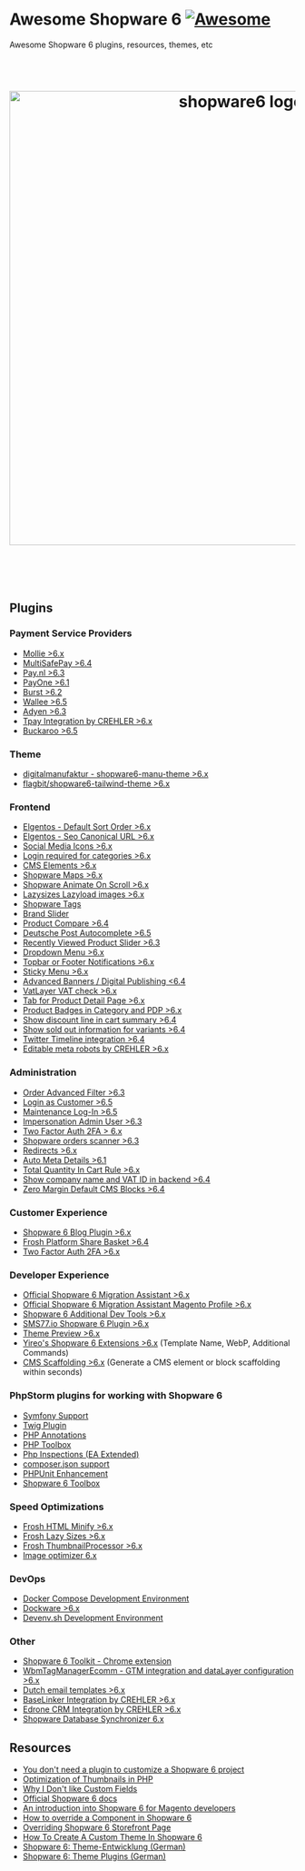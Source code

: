 # Awesome Shopware 6 [![Awesome](https://cdn.rawgit.com/sindresorhus/awesome/d7305f38d29fed78fa85652e3a63e154dd8e8829/media/badge.svg)](https://github.com/elgentos/awesome-shopware6)
Awesome Shopware 6 plugins, resources, themes, etc

<h1 align="center">
	<br>
	<img width="800" src="https://user-images.githubusercontent.com/431360/82080862-a057b080-96e5-11ea-936f-3ef15ba613e4.png?raw=true" alt="shopware6 logo">
	<br>
	<br>
	<br>
</h1>

## Plugins 

### Payment Service Providers
- [Mollie >6.x](https://github.com/mollie/Shopware6)
- [MultiSafePay >6.4](https://github.com/MultiSafepay/shopware6)
- [Pay.nl >6.3](https://github.com/paynl/shopware6-plugin)
- [PayOne >6.1](https://github.com/PAYONE-GmbH/shopware-6)
- [Burst >6.2](https://github.com/felixbrucker/shopware-burst-payment)
- [Wallee >6.5](https://github.com/wallee-payment/shopware-6)
- [Adyen >6.3](https://github.com/Adyen/adyen-shopware6)
- [Tpay Integration by CREHLER >6.x](https://github.com/crehler/CrehlerTpay)
- [Buckaroo >6.5](https://github.com/buckaroo-it/Shopware_6)

### Theme
- [digitalmanufaktur - shopware6-manu-theme >6.x](https://github.com/digitalmanufaktur/shopware6-manu-theme)
- [flagbit/shopware6-tailwind-theme >6.x](https://github.com/flagbit/shopware6-tailwind-theme)

### Frontend
- [Elgentos - Default Sort Order >6.x](https://github.com/elgentos/shopware-default-sort-order)
- [Elgentos - Seo Canonical URL >6.x](https://github.com/elgentos/shopware-seo-canonical-url)
- [Social Media Icons >6.x](https://github.com/sebastianvolk/shopware-social-media-icons)
- [Login required for categories >6.x](https://github.com/Shape-and-Shift/shopware-login-required)
- [CMS Elements >6.x](https://github.com/SilvioPahrig/SndCmsExtensions)
- [Shopware Maps >6.x](https://github.com/Shape-and-Shift/shopware-maps)
- [Shopware Animate On Scroll >6.x](https://github.com/Shape-and-Shift/shopware-aos)
- [Lazysizes Lazyload images >6.x](https://github.com/stefanpoensgen/SptecLazyload)
- [Shopware Tags](https://github.com/Shape-and-Shift/shopware-tags)
- [Brand Slider](https://github.com/moorl/plugin-MoorlCmsBrandSlider)
- [Product Compare >6.4](https://github.com/FriendsOfShopware/FroshProductCompare)
- [Deutsche Post Autocomplete >6.5](https://github.com/netresearch/deutschepost-module-autocomplete-sw6)
- [Recently Viewed Product Slider >6.3](https://github.com/vienthuong/RecentlyViewedProduct)
- [Dropdown Menu >6.x](https://github.com/sschreier/sschreierDropdownmenu)
- [Topbar or Footer Notifications >6.x](https://github.com/sschreier/sschreierTopbarnotifications)
- [Sticky Menu >6.x](https://github.com/sschreier/sschreierStickymenu)
- [Advanced Banners / Digital Publishing <6.4](https://github.com/runelaenen/shopware6-advanced-banners)
- [VatLayer VAT check >6.x](https://github.com/Memo-ict/vatlayer-sw6)
- [Tab for Product Detail Page >6.x](https://github.com/sschreier/SschreierTabProductDetailPage)
- [Product Badges in Category and PDP >6.x](https://github.com/sschreier/SschreierBadgeNavigationProductDetailPage)
- [Show discount line in cart summary >6.4](https://github.com/MelvinAchterhuis/MelvDiscountSummary)
- [Show sold out information for variants >6.4](https://github.com/MelvinAchterhuis/MelvSoldOutVariants)
- [Twitter Timeline integration >6.4](https://github.com/flagbit/shopware6-twitter)
- [Editable meta robots by CREHLER >6.x](https://github.com/crehler/CrehlerMetaRobots)

### Administration
- [Order Advanced Filter >6.3](https://github.com/leduc92/sbuorderadvancedfilter)
- [Login as Customer >6.5](https://github.com/Gainto/JblLoginAsCustomer)
- [Maintenance Log-In >6.5](https://github.com/Gainto/JblMaintenanceLogin)
- [Impersonation Admin User >6.3](https://github.com/vienthuong/impersonation)
- [Two Factor Auth 2FA > 6.x](https://github.com/runelaenen/shopware6-two-factor-auth)
- [Shopware orders scanner >6.3](https://github.com/nikolayk812/shopware-orders-scanner/)
- [Redirects >6.x](https://github.com/runelaenen/sw6-redirects)
- [Auto Meta Details >6.1](https://github.com/DevertNet/DevertAutoMetaDetails)
- [Total Quantity In Cart Rule >6.x](https://github.com/elgentos/shopware-total-qty-in-cart-rule)
- [Show company name and VAT ID in backend >6.4](https://github.com/MelvinAchterhuis/MelvCustomerOverview)
- [Zero Margin Default CMS Blocks >6.4](https://github.com/MelvinAchterhuis/MelvZeroMarginBlocks)

### Customer Experience
- [Shopware 6 Blog Plugin >6.x](https://github.com/ChristopherDosin/Shopware-6-Blog-Plugin)
- [Frosh Platform Share Basket >6.4](https://github.com/FriendsOfShopware/FroshPlatformShareBasket)
- [Two Factor Auth 2FA >6.x](https://github.com/runelaenen/shopware6-two-factor-auth)

### Developer Experience
- [Official Shopware 6 Migration Assistant >6.x](https://github.com/shopware/SwagMigrationAssistant)
- [Official Shopware 6 Migration Assistant Magento Profile >6.x](https://github.com/shopwareLabs/SwagMigrationMagento)
- [Shopware 6 Additional Dev Tools >6.x](https://github.com/mmeester/shopware6-dev-tools)
- [SMS77.io Shopware 6 Plugin >6.x](https://github.com/sms77io/shopware6-plugin)
- [Theme Preview >6.x](https://github.com/hungmac-sw/MacThemePreview)
- [Yireo's Shopware 6 Extensions >6.x](https://github.com/yireo-shopware6) (Template Name, WebP, Additional Commands)
- [CMS Scaffolding >6.x](https://github.com/Shape-and-Shift/shopware-cms-generator) (Generate a CMS element or block scaffolding within seconds)

### PhpStorm plugins for working with Shopware 6
- [Symfony Support](https://plugins.jetbrains.com/plugin/7219-symfony-support)
- [Twig Plugin](https://plugins.jetbrains.com/plugin/7303-twig)
- [PHP Annotations](https://plugins.jetbrains.com/plugin/7320-php-annotations)
- [PHP Toolbox](https://plugins.jetbrains.com/plugin/8133-php-toolbox)
- [Php Inspections (EA Extended)](https://plugins.jetbrains.com/plugin/7622-php-inspections-ea-extended-)
- [composer.json support](https://plugins.jetbrains.com/plugin/7631-php-composer-json-support)
- [PHPUnit Enhancement](https://plugins.jetbrains.com/plugin/9674-phpunit-enhancement)
- [Shopware 6 Toolbox](https://plugins.jetbrains.com/plugin/17632-shopware-6-toolbox)

### Speed Optimizations
- [Frosh HTML Minify >6.x](https://github.com/FriendsOfShopware/FroshPlatformHtmlMinify)
- [Frosh Lazy Sizes >6.x](https://github.com/FriendsOfShopware/FroshLazySizes)
- [Frosh ThumbnailProcessor >6.x](https://github.com/FriendsOfShopware/FroshPlatformThumbnailProcessor)
- [Image optimizer 6.x](https://github.com/runelaenen/sw6-media-optimizer)

### DevOps
- [Docker Compose Development Environment](https://github.com/JeroenBoersma/docker-compose-development)
- [Dockware >6.x](https://github.com/dockware/dockware)
- [Devenv.sh Development Environment](https://developer.shopware.com/docs/guides/installation/devenv.html)

### Other
- [Shopware 6 Toolkit - Chrome extension](https://chrome.google.com/webstore/detail/meteor-shopware-6-toolkit/onmklnedjfgeaigmkjkldlgpeonpjpnc)
- [WbmTagManagerEcomm - GTM integration and dataLayer configuration >6.x](https://github.com/webmatch/WbmTagManagerEcomm)
- [Dutch email templates >6.x](https://github.com/elgentos/shopware-dutch-email-templates)
- [BaseLinker Integration by CREHLER >6.x](https://github.com/crehler/CrehlerBaseLinker)
- [Edrone CRM Integration by CREHLER >6.x](https://github.com/crehler/CrehlerEdroneCRM)
- [Shopware Database Synchronizer 6.x](https://github.com/jellesiderius/sw-db-sync)

## Resources
- [You don't need a plugin to customize a Shopware 6 project](https://shyim.me/blog/you-dont-need-a-plugin-to-customize-shopware-6/)
- [Optimization of Thumbnails in PHP](https://shyim.me/blog/thumbnails-and-php/)
- [Why I Don't like Custom Fields](https://shyim.me/blog/custom-fields/)
- [Official Shopware 6 docs](https://docs.shopware.com/en/shopware-platform-dev-en)
- [An introduction into Shopware 6 for Magento developers](https://www.shopware.com/en/news/an-introduction-into-shopware-6-for-magento-developers/)
- [How to override a Component in Shopware 6](https://webkul.com/blog/how-to-override-a-component-in-shopware-6/)
- [Overriding Shopware 6 Storefront Page](https://webkul.com/blog/overriding-shopware-6-storefront-page/)
- [How To Create A Custom Theme In Shopware 6](https://www.bay20.com/how-to-create-a-custom-theme-in-shopware6/)
- [Shopware 6: Theme-Entwicklung (German)](https://www.digitalmanufaktur.com/blog/shopware-6-theme-entwicklung)
- [Shopware 6: Theme Plugins (German)](https://www.the-cake-shop.de/shopware-6-theme-plugins/)
